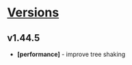 # [Versions](https://github.com/Tracktor/design-system/releases)

## v1.44.5
- **[performance]** - improve tree shaking
